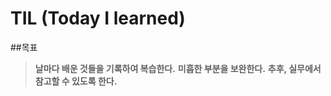 # TIL (Today I learned)
##목표
>**날마다 배운 것들을 기록하여 복습한다.**
>**미흡한 부분을 보완한다.**
>**추후, 실무에서 참고할 수 있도록 한다.**
